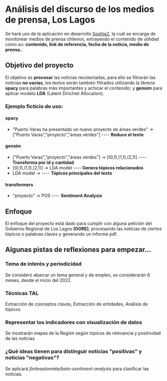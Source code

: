 <h1> Análisis del discurso de los medios de prensa, Los Lagos</h1>
    <p>Se hará uso de la aplicación en desarrollo <a href="https://inf.uach.cl/investigacion/sophia-2/">Sophia2</a>,
    la cuál se encarga de monitorear medios de prensa chilenos, extrayendo el contenido de utilidad como su: <b>contenido, link de referencia, fecha de la noticia,
    medio de prensa.</b>.</p>
<h2>Objetivo del proyecto</h2>
    <p>El objetivo es <b>procesar</b> las noticias recolectadas, para ello se filtrarán las noticias <b>no vacías</b>, los textos serán también filtrados utilizando la librería <b>spacy</b> para palabras más importantes y achicar el contenido; y <b>gensim</b> para aplicar modelo <b>LDA</b> (Latent Dirichlet Allocation).</p>
    <h3>Ejemplo ficticio de uso:</h3>
        <h4><b>spacy</b></h4>
            <ul>
                <li>"Puerto Varas ha presentado un nuevo proyecto de áreas verdes" -> ["Puerto Varas","proyecto","áreas verdes"] ---- <b>Reduce el texto</b></li>
            </ul>
        <h4><b>gensim</b></h4>
            <ul>
                <li>["Puerto Varas","proyecto","áreas verdes"] -> [(0,1),(1,1),(2,1)] ---- <b>Transforma por id y cantidad</b> </li>
                <li>[(0,1),(1,1),(2,1)] -> LDA model ---- <b>Genera tópicos relacionados</b> </li>
                <li>LDA model -> ---- <b>Tópicos principales del texto </b> </li>
            </ul>
        <h4>transformers</h4>
            <ul>
                <li>"proyecto" -> POS ---- <b>Sentiment Analysis</b></li>
            </ul>
<h2>Enfoque</h2>
    <p>El enfoque del proyecto está dado para cumplir con alguna petición del Gobierno Regional de Los Lagos <b>(GORE)</b>, procesando las noticias de ciertos tópicos o palabras claves y generando un informe pdf.</p>
<h2>Algunas pistas de reflexiones para empezar…</h2>
    <h3>Tema de interés y periodicidad</b></h3>
        <p>Se consideró abarcar un tema general y de empleo, se considerarán 6 meses, desde el inicio del 2022.</p>
    <h3><b>Técnicas TAL</b></h3>
        <p>Extracción de conceptos claves, Extracción de entidades, Análisis de tópicos</p>
    <h3><b>Representar los indicadores con visualización de datos</b></h3>
        <p>Se mostrarán mapas de la Región según tópicos de relevancia y positividad de las noticias</p>
    <h3><b>¿Qué ideas tienen para distinguir noticias "positivas" y noticias "negativas"?</b></h3>
        <p>Se aplicará <i>finiteautomata/beto-sentiment-analysis</i> para clasificar las noticias.</p>
